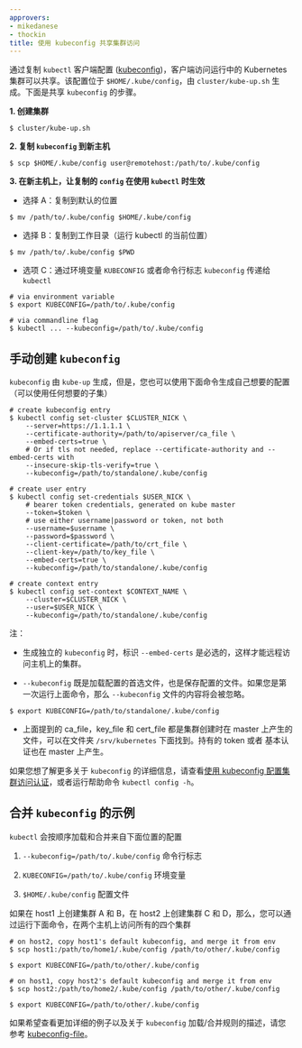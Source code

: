```yaml
---
approvers:
- mikedanese
- thockin
title: 使用 kubeconfig 共享集群访问
---
```



通过复制 `kubectl` 客户端配置 ([kubeconfig](/docs/concepts/cluster-administration/authenticate-across-clusters-kubeconfig/))，客户端访问运行中的 Kubernetes 集群可以共享。该配置位于 `$HOME/.kube/config`，由 `cluster/kube-up.sh` 生成。下面是共享 `kubeconfig` 的步骤。


**1. 创建集群**

```shell
$ cluster/kube-up.sh
```


**2. 复制 `kubeconfig` 到新主机**

```shell
$ scp $HOME/.kube/config user@remotehost:/path/to/.kube/config
```


**3. 在新主机上，让复制的 `config` 在使用 `kubectl` 时生效**


* 选择 A：复制到默认的位置

```shell
$ mv /path/to/.kube/config $HOME/.kube/config
```


* 选择 B：复制到工作目录（运行 kubectl 的当前位置）

```shell
$ mv /path/to/.kube/config $PWD
```


* 选项 C：通过环境变量 `KUBECONFIG` 或者命令行标志 `kubeconfig` 传递给 `kubectl`

```shell
# via environment variable
$ export KUBECONFIG=/path/to/.kube/config

# via commandline flag
$ kubectl ... --kubeconfig=/path/to/.kube/config
```


## 手动创建 `kubeconfig`


`kubeconfig` 由 `kube-up` 生成，但是，您也可以使用下面命令生成自己想要的配置（可以使用任何想要的子集）

```shell
# create kubeconfig entry
$ kubectl config set-cluster $CLUSTER_NICK \
    --server=https://1.1.1.1 \
    --certificate-authority=/path/to/apiserver/ca_file \
    --embed-certs=true \
    # Or if tls not needed, replace --certificate-authority and --embed-certs with
    --insecure-skip-tls-verify=true \
    --kubeconfig=/path/to/standalone/.kube/config

# create user entry
$ kubectl config set-credentials $USER_NICK \
    # bearer token credentials, generated on kube master
    --token=$token \
    # use either username|password or token, not both
    --username=$username \
    --password=$password \
    --client-certificate=/path/to/crt_file \
    --client-key=/path/to/key_file \
    --embed-certs=true \
    --kubeconfig=/path/to/standalone/.kube/config

# create context entry
$ kubectl config set-context $CONTEXT_NAME \
    --cluster=$CLUSTER_NICK \
    --user=$USER_NICK \
    --kubeconfig=/path/to/standalone/.kube/config
```


注：


* 生成独立的 `kubeconfig` 时，标识 `--embed-certs` 是必选的，这样才能远程访问主机上的集群。

* `--kubeconfig` 既是加载配置的首选文件，也是保存配置的文件。如果您是第一次运行上面命令，那么 `--kubeconfig` 文件的内容将会被忽略。

```shell
$ export KUBECONFIG=/path/to/standalone/.kube/config
```


* 上面提到的 ca_file，key_file 和 cert_file 都是集群创建时在 master 上产生的文件，可以在文件夹 `/srv/kubernetes` 下面找到。持有的 token 或者 基本认证也在 master 上产生。


如果您想了解更多关于 `kubeconfig` 的详细信息，请查看[使用 kubeconfig 配置集群访问认证](/docs/concepts/cluster-administration/authenticate-across-clusters-kubeconfig/)，或者运行帮助命令 `kubectl config -h`。


## 合并 `kubeconfig` 的示例


`kubectl` 会按顺序加载和合并来自下面位置的配置


1. `--kubeconfig=/path/to/.kube/config` 命令行标志

2. `KUBECONFIG=/path/to/.kube/config` 环境变量

3. `$HOME/.kube/config` 配置文件


如果在 host1 上创建集群 A 和 B，在 host2 上创建集群 C 和 D，那么，您可以通过运行下面命令，在两个主机上访问所有的四个集群

```shell
# on host2, copy host1's default kubeconfig, and merge it from env
$ scp host1:/path/to/home1/.kube/config /path/to/other/.kube/config

$ export KUBECONFIG=/path/to/other/.kube/config

# on host1, copy host2's default kubeconfig and merge it from env
$ scp host2:/path/to/home2/.kube/config /path/to/other/.kube/config

$ export KUBECONFIG=/path/to/other/.kube/config
```


如果希望查看更加详细的例子以及关于 `kubeconfig` 加载/合并规则的描述，请您参考 [kubeconfig-file](/docs/user-guide/kubeconfig-file)。
